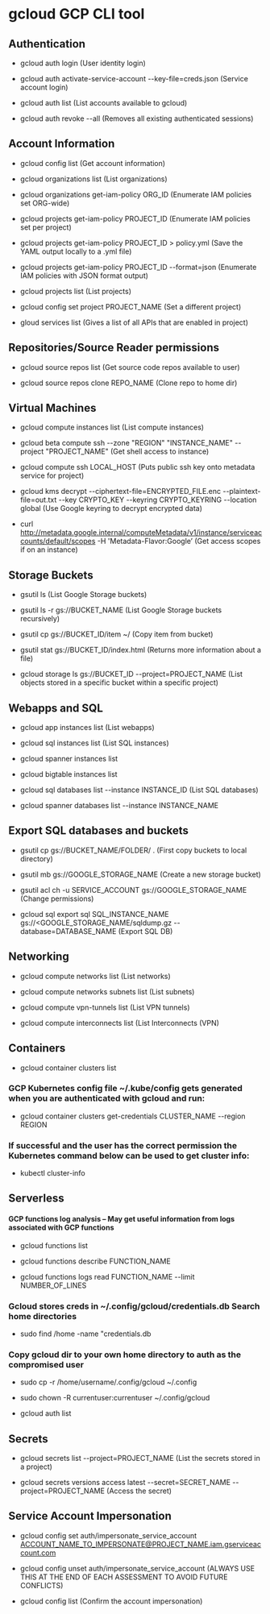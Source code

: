 # gcloud GCP CLI tool

## Authentication

 - gcloud auth login (User identity login)

 - gcloud auth activate-service-account --key-file=creds.json (Service account login)

 - gcloud auth list (List accounts available to gcloud)

 - gcloud auth revoke --all (Removes all existing authenticated sessions)

## Account Information

 - gcloud config list (Get account information)

 - gcloud organizations list (List organizations)

 - gcloud organizations get-iam-policy ORG_ID (Enumerate IAM policies set ORG-wide)

 - gcloud projects get-iam-policy PROJECT_ID (Enumerate IAM policies set per project)

 - gcloud projects get-iam-policy PROJECT_ID > policy.yml (Save the YAML output locally to a .yml file)

 - gcloud projects get-iam-policy PROJECT_ID --format=json (Enumerate IAM policies with JSON format output)

 - gcloud projects list (List projects)

 - gcloud config set project PROJECT_NAME (Set a different project)

 - gloud services list (Gives a list of all APIs that are enabled in project)

## Repositories/Source Reader permissions

 - gcloud source repos list (Get source code repos available to user)

 - gcloud source repos clone REPO_NAME (Clone repo to home dir)

## Virtual Machines

 - gcloud compute instances list (List compute instances)

 - gcloud beta compute ssh --zone "REGION" "INSTANCE_NAME" --project "PROJECT_NAME" (Get shell access to instance)

 - gcloud compute ssh LOCAL_HOST (Puts public ssh key onto metadata service for project)

 - gcloud kms decrypt --ciphertext-file=ENCRYPTED_FILE.enc --plaintext-file=out.txt --key CRYPTO_KEY --keyring CRYPTO_KEYRING --location global (Use Google keyring to decrypt encrypted data)

 - curl http://metadata.google.internal/computeMetadata/v1/instance/serviceaccounts/default/scopes -H &#39;Metadata-Flavor:Google’ (Get access scopes if on an instance)

## Storage Buckets

 - gsutil ls (List Google Storage buckets)

 - gsutil ls -r gs://BUCKET_NAME (List Google Storage buckets recursively)

 - gsutil cp gs://BUCKET_ID/item ~/ (Copy item from bucket)

 - gsutil stat gs://BUCKET_ID/index.html (Returns more information about a file)

 - gcloud storage ls gs://BUCKET_ID --project=PROJECT_NAME (List objects stored in a specific bucket within a specific project)

## Webapps and SQL

 - gcloud app instances list (List webapps)

 - gcloud sql instances list (List SQL instances)

 - gcloud spanner instances list

 - gcloud bigtable instances list

 - gcloud sql databases list --instance INSTANCE_ID (List SQL databases)

 - gcloud spanner databases list --instance INSTANCE_NAME

## Export SQL databases and buckets

 - gsutil cp gs://BUCKET_NAME/FOLDER/ . (First copy buckets to local directory)

 - gsutil mb gs://GOOGLE_STORAGE_NAME (Create a new storage bucket)

 - gsutil acl ch -u SERVICE_ACCOUNT gs://GOOGLE_STORAGE_NAME (Change permissions)

 - gcloud sql export sql SQL_INSTANCE_NAME gs://<GOOGLE_STORAGE_NAME/sqldump.gz --database=DATABASE_NAME (Export SQL DB)

## Networking

 - gcloud compute networks list (List networks)

 - gcloud compute networks subnets list (List subnets)

 - gcloud compute vpn-tunnels list (List VPN tunnels)

 - gcloud compute interconnects list (List Interconnects (VPN)

## Containers

 - gcloud container clusters list

### GCP Kubernetes config file ~/.kube/config gets generated when you are authenticated with gcloud and run:

 - gcloud container clusters get-credentials CLUSTER_NAME --region REGION

### If successful and the user has the correct permission the Kubernetes command below can be used to get cluster info:

 - kubectl cluster-info

## Serverless

#### GCP functions log analysis – May get useful information from logs associated with GCP functions

 - gcloud functions list

 - gcloud functions describe FUNCTION_NAME

 - gcloud functions logs read FUNCTION_NAME --limit NUMBER_OF_LINES

### Gcloud stores creds in ~/.config/gcloud/credentials.db Search home directories

 - sudo find /home -name "credentials.db

### Copy gcloud dir to your own home directory to auth as the compromised user

 - sudo cp -r /home/username/.config/gcloud ~/.config

 - sudo chown -R currentuser:currentuser ~/.config/gcloud

 - gcloud auth list

## Secrets

 - gcloud secrets list --project=PROJECT_NAME (List the secrets stored in a project)

 - gcloud secrets versions access latest --secret=SECRET_NAME --project=PROJECT_NAME (Access the secret)

## Service Account Impersonation

 - gcloud config set auth/impersonate_service_account ACCOUNT_NAME_TO_IMPERSONATE@PROJECT_NAME.iam.gserviceaccount.com

 - gcloud config unset auth/impersonate_service_account (ALWAYS USE THIS AT THE END OF EACH ASSESSMENT TO AVOID FUTURE CONFLICTS)

 - gcloud config list (Confirm the account impersonation)


